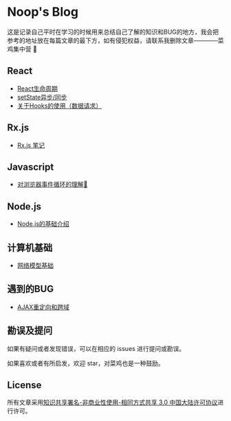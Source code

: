 # Noop's Blog

这是记录自己平时在学习的时候用来总结自己了解的知识和BUG的地方，我会把参考的地址放在每篇文章的最下方，如有侵犯权益，请联系我删除文章————菜鸡集中营 🤔

## React 

- [React生命周期](https://github.com/WeiShengv99/Noop_Issure_Blog/issues/7)
- [setState异步/同步](https://github.com/WeiShengv99/Noop_Issure_Blog/issues/6)
- [关于Hooks的使用（数据请求）](https://github.com/NewSimpleLife/Noop_Issure_Blog/issues/1#issue-473197777)


## Rx.js 

- [Rx.js 笔记](https://github.com/WeiShengv99/Noop_Issure_Blog/issues/8)


## Javascript

- [对浏览器事件循环的理解🤔](https://github.com/NewSimpleLife/My-Issure-Blog/issues/2)


## Node.js

- [Node.js的基础介绍](https://github.com/WeiShengv99/Noop_Issure_Blog/issues/5)


## 计算机基础

- [网络模型基础](https://github.com/WeiShengv99/Noop_Issure_Blog/issues/3)
  


## 遇到的BUG

- [AJAX重定向和跨域](https://github.com/WeiShengv99/Noop_Issure_Blog/issues/4)



## 勘误及提问

如果有疑问或者发现错误，可以在相应的 issues 进行提问或勘误。

如果喜欢或者有所启发，欢迎 star，对菜鸡也是一种鼓励。



## License

所有文章采用[知识共享署名-非商业性使用-相同方式共享 3.0 中国大陆许可协议](http://creativecommons.org/licenses/by-nc-sa/3.0/cn/)进行许可。
